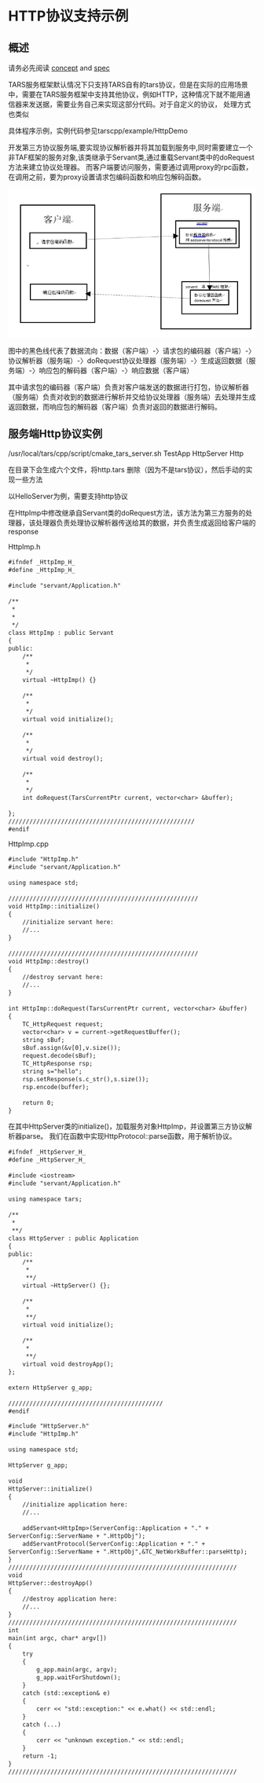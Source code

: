# HTTP协议支持示例

## 概述

请务必先阅读 [concept](../../base/tars-concept.md) and [spec](../../dev/tarscpp/tars-spec.md)


TARS服务框架默认情况下只支持TARS自有的tars协议，但是在实际的应用场景中，需要在TARS服务框架中支持其他协议，例如HTTP，这种情况下就不能用通信器来发送据，需要业务自己来实现这部分代码。对于自定义的协议， 处理方式也类似

具体程序示例，实例代码参见tarscpp/example/HttpDemo

开发第三方协议服务端,要实现协议解析器并将其加载到服务中,同时需要建立一个非TAF框架的服务对象,该类继承于Servant类,通过重载Servant类中的doRequest方法来建立协议处理器。 而客户端要访问服务，需要通过调用proxy的rpc函数，在调用之前，要为proxy设置请求包编码函数和响应包解码函数。

![](../../assets/tars_cpp_third_protocol.png)

图中的黑色线代表了数据流向：数据（客户端）-〉请求包的编码器（客户端）-〉协议解析器（服务端）-〉doRequest协议处理器（服务端）-〉生成返回数据（服务端）-〉响应包的解码器（客户端）-〉响应数据（客户端）

其中请求包的编码器（客户端）负责对客户端发送的数据进行打包，协议解析器（服务端）负责对收到的数据进行解析并交给协议处理器（服务端）去处理并生成返回数据，而响应包的解码器（客户端）负责对返回的数据进行解码。

## 服务端Http协议实例

/usr/local/tars/cpp/script/cmake\_tars\_server.sh TestApp HttpServer Http

在目录下会生成六个文件，将http.tars 删除（因为不是tars协议），然后手动的实现一些方法

以HelloServer为例，需要支持http协议

在HttpImp中修改继承自Servant类的doRequest方法，该方法为第三方服务的处理器，该处理器负责处理协议解析器传送给其的数据，并负责生成返回给客户端的response

HttpImp.h

```text
#ifndef _HttpImp_H_
#define _HttpImp_H_

#include "servant/Application.h"

/**
 *
 *
 */
class HttpImp : public Servant
{
public:
    /**
     *
     */
    virtual ~HttpImp() {}

    /**
     *
     */
    virtual void initialize();

    /**
     *
     */
    virtual void destroy();

    /**
     *
     */
    int doRequest(TarsCurrentPtr current, vector<char> &buffer);

};
/////////////////////////////////////////////////////
#endif
```

HttpImp.cpp

```text
#include "HttpImp.h"
#include "servant/Application.h"

using namespace std;

//////////////////////////////////////////////////////
void HttpImp::initialize()
{
    //initialize servant here:
    //...
}

//////////////////////////////////////////////////////
void HttpImp::destroy()
{
    //destroy servant here:
    //...
}

int HttpImp::doRequest(TarsCurrentPtr current, vector<char> &buffer)
{
    TC_HttpRequest request; 
    vector<char> v = current->getRequestBuffer();
    string sBuf;
    sBuf.assign(&v[0],v.size());
    request.decode(sBuf);
    TC_HttpResponse rsp;
    string s="hello";
    rsp.setResponse(s.c_str(),s.size());
    rsp.encode(buffer);
   
    return 0;
}
```

在其中HttpServer类的initialize\(\)，加载服务对象HttpImp，并设置第三方协议解析器parse。 我们在函数中实现HttpProtocol::parse函数，用于解析协议。

```text
#ifndef _HttpServer_H_
#define _HttpServer_H_

#include <iostream>
#include "servant/Application.h"

using namespace tars;

/**
 *
 **/
class HttpServer : public Application
{
public:
    /**
     *
     **/
    virtual ~HttpServer() {};

    /**
     *
     **/
    virtual void initialize();

    /**
     *
     **/
    virtual void destroyApp();
};

extern HttpServer g_app;

////////////////////////////////////////////
#endif
```

```text
#include "HttpServer.h"
#include "HttpImp.h"

using namespace std;

HttpServer g_app;

void
HttpServer::initialize()
{
    //initialize application here:
    //...

    addServant<HttpImp>(ServerConfig::Application + "." + ServerConfig::ServerName + ".HttpObj");
    addServantProtocol(ServerConfig::Application + "." + ServerConfig::ServerName + ".HttpObj",&TC_NetWorkBuffer::parseHttp);
}
/////////////////////////////////////////////////////////////////
void
HttpServer::destroyApp()
{
    //destroy application here:
    //...
}
/////////////////////////////////////////////////////////////////
int
main(int argc, char* argv[])
{
    try
    {
        g_app.main(argc, argv);
        g_app.waitForShutdown();
    }
    catch (std::exception& e)
    {
        cerr << "std::exception:" << e.what() << std::endl;
    }
    catch (...)
    {
        cerr << "unknown exception." << std::endl;
    }
    return -1;
}
/////////////////////////////////////////////////////////////////
```

